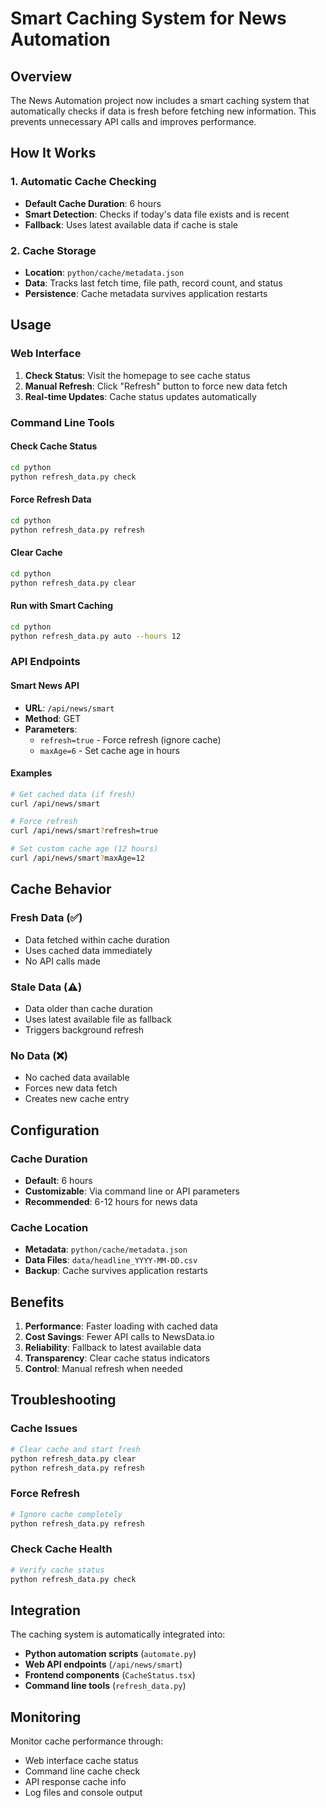 # Smart Caching System for News Automation

## Overview

The News Automation project now includes a smart caching system that automatically checks if data is fresh before fetching new information. This prevents unnecessary API calls and improves performance.

## How It Works

### 1. Automatic Cache Checking
- **Default Cache Duration**: 6 hours
- **Smart Detection**: Checks if today's data file exists and is recent
- **Fallback**: Uses latest available data if cache is stale

### 2. Cache Storage
- **Location**: `python/cache/metadata.json`
- **Data**: Tracks last fetch time, file path, record count, and status
- **Persistence**: Cache metadata survives application restarts

## Usage

### Web Interface
1. **Check Status**: Visit the homepage to see cache status
2. **Manual Refresh**: Click "Refresh" button to force new data fetch
3. **Real-time Updates**: Cache status updates automatically

### Command Line Tools

#### Check Cache Status
```bash
cd python
python refresh_data.py check
```

#### Force Refresh Data
```bash
cd python
python refresh_data.py refresh
```

#### Clear Cache
```bash
cd python
python refresh_data.py clear
```

#### Run with Smart Caching
```bash
cd python
python refresh_data.py auto --hours 12
```

### API Endpoints

#### Smart News API
- **URL**: `/api/news/smart`
- **Method**: GET
- **Parameters**:
  - `refresh=true` - Force refresh (ignore cache)
  - `maxAge=6` - Set cache age in hours

#### Examples
```bash
# Get cached data (if fresh)
curl /api/news/smart

# Force refresh
curl /api/news/smart?refresh=true

# Set custom cache age (12 hours)
curl /api/news/smart?maxAge=12
```

## Cache Behavior

### Fresh Data (✅)
- Data fetched within cache duration
- Uses cached data immediately
- No API calls made

### Stale Data (⚠️)
- Data older than cache duration
- Uses latest available file as fallback
- Triggers background refresh

### No Data (❌)
- No cached data available
- Forces new data fetch
- Creates new cache entry

## Configuration

### Cache Duration
- **Default**: 6 hours
- **Customizable**: Via command line or API parameters
- **Recommended**: 6-12 hours for news data

### Cache Location
- **Metadata**: `python/cache/metadata.json`
- **Data Files**: `data/headline_YYYY-MM-DD.csv`
- **Backup**: Cache survives application restarts

## Benefits

1. **Performance**: Faster loading with cached data
2. **Cost Savings**: Fewer API calls to NewsData.io
3. **Reliability**: Fallback to latest available data
4. **Transparency**: Clear cache status indicators
5. **Control**: Manual refresh when needed

## Troubleshooting

### Cache Issues
```bash
# Clear cache and start fresh
python refresh_data.py clear
python refresh_data.py refresh
```

### Force Refresh
```bash
# Ignore cache completely
python refresh_data.py refresh
```

### Check Cache Health
```bash
# Verify cache status
python refresh_data.py check
```

## Integration

The caching system is automatically integrated into:
- **Python automation scripts** (`automate.py`)
- **Web API endpoints** (`/api/news/smart`)
- **Frontend components** (`CacheStatus.tsx`)
- **Command line tools** (`refresh_data.py`)

## Monitoring

Monitor cache performance through:
- Web interface cache status
- Command line cache check
- API response cache info
- Log files and console output 